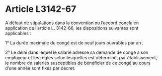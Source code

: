 # Article L3142-67

A défaut de stipulations dans la convention ou l’accord conclu en application de l’article L. 3142-66, les dispositions suivantes sont applicables :

1° La durée maximale du congé est de neuf jours ouvrables par an ;

2° Le délai dans lequel le salarié adresse sa demande de congé à son employeur et les règles selon lesquelles est déterminé, par établissement, le nombre de salariés susceptibles de bénéficier de ce congé au cours d’une année sont fixés par décret.
